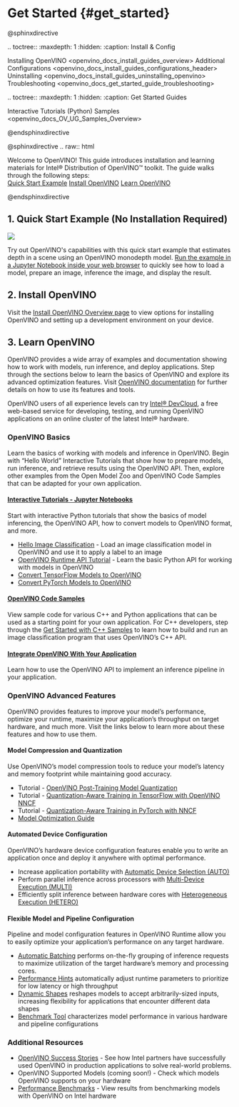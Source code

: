 # Get Started {#get_started}

@sphinxdirective

.. toctree::
   :maxdepth: 1
   :hidden:
   :caption: Install & Config
   
   Installing OpenVINO <openvino_docs_install_guides_overview>
   Additional Configurations <openvino_docs_install_guides_configurations_header>
   Uninstalling <openvino_docs_install_guides_uninstalling_openvino>
   Troubleshooting <openvino_docs_get_started_guide_troubleshooting>
   
.. toctree::
   :maxdepth: 1
   :hidden:
   :caption: Get Started Guides
   
   Interactive Tutorials (Python) <tutorials>
   Samples <openvino_docs_OV_UG_Samples_Overview>


@endsphinxdirective
 
@sphinxdirective
.. raw:: html

   <link rel="stylesheet" type="text/css" href="_static/css/getstarted_style.css">
   
   <p id="GSG_introtext">Welcome to OpenVINO! This guide introduces installation and learning materials for Intel® Distribution of OpenVINO™ toolkit. The guide walks through the following steps:<br />
     <a href="https://mybinder.org/v2/gh/openvinotoolkit/openvino_notebooks/HEAD?filepath=notebooks%2F201-vision-monodepth%2F201-vision-monodepth.ipynb" >Quick Start Example</a>
     <a href="openvino_docs_install_guides_overview.html" >Install OpenVINO</a>
     <a href="#learn-openvino" >Learn OpenVINO</a>
   </p>
   <div style="clear:both;"> </div> 
   
@endsphinxdirective

## <a name="quick-start-example"></a>1. Quick Start Example (No Installation Required)

<img src="https://user-images.githubusercontent.com/15709723/127752390-f6aa371f-31b5-4846-84b9-18dd4f662406.gif">

Try out OpenVINO's capabilities with this quick start example that estimates depth in a scene using an OpenVINO monodepth model. <a href="https://mybinder.org/v2/gh/openvinotoolkit/openvino_notebooks/HEAD?filepath=notebooks%2F201-vision-monodepth%2F201-vision-monodepth.ipynb">Run the example in a Jupyter Notebook inside your web browser</a> to quickly see how to load a model, prepare an image, inference the image, and display the result.

   
## <a name="install-openvino"></a>2. Install OpenVINO
   
Visit the [Install OpenVINO Overview page](./install_guides/installing-openvino-overview.md) to view options for installing OpenVINO and setting up a development environment on your device.
   
## <a name="get-started-tutorials"></a>3. Learn OpenVINO
   
OpenVINO provides a wide array of examples and documentation showing how to work with models, run inference, and deploy applications. Step through the sections below to learn the basics of OpenVINO and explore its advanced optimization features. Visit [OpenVINO documentation](./documentation.md) for further details on how to use its features and tools.
   
OpenVINO users of all experience levels can try [Intel® DevCloud](https://www.intel.com/content/www/us/en/developer/tools/devcloud/edge/overview.html), a free web-based service for developing, testing, and running OpenVINO applications on an online cluster of the latest Intel® hardware.


### <a name="openvino-basics"></a>OpenVINO Basics
Learn the basics of working with models and inference in OpenVINO. Begin with “Hello World” Interactive Tutorials that show how to prepare models, run inference, and retrieve results using the OpenVINO API. Then, explore other examples from the Open Model Zoo and OpenVINO Code Samples that can be adapted for your own application.
   

#### <a href="tutorials.html"><ins>Interactive Tutorials - Jupyter Notebooks</ins></a>
Start with interactive Python tutorials that show the basics of model inferencing, the OpenVINO API, how to convert models to OpenVINO format, and more.
* <a href="001-hello-world-with-output.html">Hello Image Classification</a> - Load an image classification model in OpenVINO and use it to apply a label to an image
* <a href="002-openvino-api-with-output.html">OpenVINO Runtime API Tutorial</a> - Learn the basic Python API for working with models in OpenVINO
* <a href="101-tensorflow-to-openvino-with-output.html">Convert TensorFlow Models to OpenVINO</a>
* <a href="102-pytorch-onnx-to-openvino-with-output.html">Convert PyTorch Models to OpenVINO</a>

#### <a href="openvino_docs_OV_UG_Samples_Overview.html"><ins>OpenVINO Code Samples</ins></a>
View sample code for various C++ and Python applications that can be used as a starting point for your own application. For C++ developers, step through the [Get Started with C++ Samples](./get_started/get_started_demos.md) to learn how to build and run an image classification program that uses OpenVINO’s C++ API.
      
#### <a href="openvino_docs_OV_UG_Integrate_OV_with_your_application.html"><ins>Integrate OpenVINO With Your Application</ins></a>
Learn how to use the OpenVINO API to implement an inference pipeline in your application.


### <a name="openvino-advanced-features"></a>OpenVINO Advanced Features
OpenVINO provides features to improve your model’s performance, optimize your runtime, maximize your application’s throughput on target hardware, and much more. Visit the links below to learn more about these features and how to use them.

#### Model Compression and Quantization
Use OpenVINO’s model compression tools to reduce your model’s latency and memory footprint while maintaining good accuracy.
* Tutorial - <a href="notebooks/111-detection-quantization-with-output.html">OpenVINO Post-Training Model Quantization</a>
* Tutorial - <a href="notebooks/305-tensorflow-quantization-aware-training-with-output.html">Quantization-Aware Training in TensorFlow with OpenVINO NNCF</a>
* Tutorial - <a href="notebooks/302-pytorch-quantization-aware-training-with-output.html">Quantization-Aware Training in PyTorch with NNCF</a>
* <a href="notebooks/openvino_docs_model_optimization_guide.html">Model Optimization Guide</a>

#### Automated Device Configuration
OpenVINO’s hardware device configuration features enable you to write an application once and deploy it anywhere with optimal performance.
* Increase application portability with [Automatic Device Selection (AUTO)](./OV_Runtime_UG/auto_device_selection.md)
* Perform parallel inference across processors with [Multi-Device Execution (MULTI)](./OV_Runtime_UG/multi_device.md)
* Efficiently split inference between hardware cores with [Heterogeneous Execution (HETERO)](./OV_Runtime_UG/hetero_execution.md)

#### Flexible Model and Pipeline Configuration
Pipeline and model configuration features in OpenVINO Runtime allow you to easily optimize your application’s performance on any target hardware.
* [Automatic Batching](./OV_Runtime_UG/automatic_batching.md) performs on-the-fly grouping of inference requests to maximize utilization of the target hardware’s memory and processing cores.
* [Performance Hints](./OV_Runtime_UG/performance_hints.md) automatically adjust runtime parameters to prioritize for low latency or high throughput
* [Dynamic Shapes](./OV_Runtime_UG/ov_dynamic_shapes.md) reshapes models to accept arbitrarily-sized inputs, increasing flexibility for applications that encounter different data shapes
* [Benchmark Tool](../tools/benchmark_tool/README.md) characterizes model performance in various hardware and pipeline configurations
   
### <a name="additional-resources"></a>Additional Resources
* [OpenVINO Success Stories](https://www.intel.com/content/www/us/en/internet-of-things/ai-in-production/success-stories.html) - See how Intel partners have successfully used OpenVINO in production applications to solve real-world problems.
* OpenVINO Supported Models (coming soon!) - Check which models OpenVINO supports on your hardware
* [Performance Benchmarks](./benchmarks/performance_benchmarks.md) - View results from benchmarking models with OpenVINO on Intel hardware
